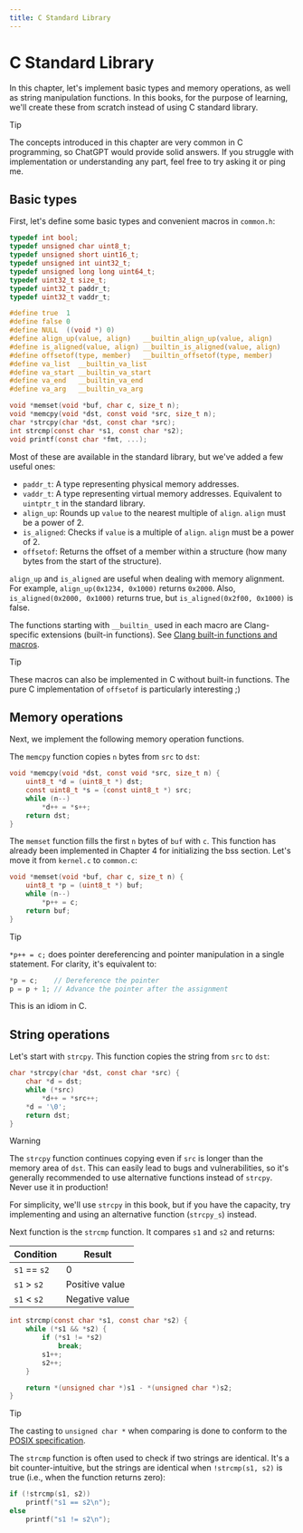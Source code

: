 ```yaml
---
title: C Standard Library
---
```


# C Standard Library

In this chapter, let's implement basic types and memory operations, as well as string manipulation functions. In this books, for the purpose of learning, we'll create these from scratch instead of using C standard library.

> [!TIP]
>
> The concepts introduced in this chapter are very common in C programming, so ChatGPT would provide solid answers. If you struggle with implementation or understanding any part, feel free to try asking it or ping me.

## Basic types

First, let's define some basic types and convenient macros in `common.h`:


```c [common.h] {1-15,21-24}
typedef int bool;
typedef unsigned char uint8_t;
typedef unsigned short uint16_t;
typedef unsigned int uint32_t;
typedef unsigned long long uint64_t;
typedef uint32_t size_t;
typedef uint32_t paddr_t;
typedef uint32_t vaddr_t;

#define true  1
#define false 0
#define NULL  ((void *) 0)
#define align_up(value, align)   __builtin_align_up(value, align)
#define is_aligned(value, align) __builtin_is_aligned(value, align)
#define offsetof(type, member)   __builtin_offsetof(type, member)
#define va_list  __builtin_va_list
#define va_start __builtin_va_start
#define va_end   __builtin_va_end
#define va_arg   __builtin_va_arg

void *memset(void *buf, char c, size_t n);
void *memcpy(void *dst, const void *src, size_t n);
char *strcpy(char *dst, const char *src);
int strcmp(const char *s1, const char *s2);
void printf(const char *fmt, ...);
```

Most of these are available in the standard library, but we've added a few useful ones:

- `paddr_t`: A type representing physical memory addresses.
- `vaddr_t`: A type representing virtual memory addresses. Equivalent to `uintptr_t` in the standard library.
- `align_up`: Rounds up `value` to the nearest multiple of `align`. `align` must be a power of 2.
- `is_aligned`: Checks if `value` is a multiple of `align`. `align` must be a power of 2.
- `offsetof`: Returns the offset of a member within a structure (how many bytes from the start of the structure).

`align_up` and `is_aligned` are useful when dealing with memory alignment. For example, `align_up(0x1234, 0x1000)` returns `0x2000`. Also, `is_aligned(0x2000, 0x1000)` returns true, but `is_aligned(0x2f00, 0x1000)` is false.

The functions starting with `__builtin_` used in each macro are Clang-specific extensions (built-in functions). See [Clang built-in functions and macros](https://clang.llvm.org/docs/LanguageExtensions.html).

> [!TIP]
>
> These macros can also be implemented in C without built-in functions. The pure C implementation of `offsetof` is particularly interesting ;)

## Memory operations

Next, we implement the following memory operation functions.

The `memcpy` function copies `n` bytes from `src` to `dst`:

```c [common.c]
void *memcpy(void *dst, const void *src, size_t n) {
    uint8_t *d = (uint8_t *) dst;
    const uint8_t *s = (const uint8_t *) src;
    while (n--)
        *d++ = *s++;
    return dst;
}
```

The `memset` function fills the first `n` bytes of `buf` with `c`. This function has already been implemented in Chapter 4 for initializing the bss section. Let's move it from `kernel.c` to `common.c`:

```c [common.c]
void *memset(void *buf, char c, size_t n) {
    uint8_t *p = (uint8_t *) buf;
    while (n--)
        *p++ = c;
    return buf;
}
```

> [!TIP]
>
> `*p++ = c;` does pointer dereferencing and pointer manipulation in a single statement. For clarity, it's equivalent to:
>
> ```c
> *p = c;    // Dereference the pointer
> p = p + 1; // Advance the pointer after the assignment
> ```
>
> This is an idiom in C.

## String operations

Let's start with `strcpy`. This function copies the string from `src` to `dst`:

```c [common.c]
char *strcpy(char *dst, const char *src) {
    char *d = dst;
    while (*src)
        *d++ = *src++;
    *d = '\0';
    return dst;
}
```

> [!WARNING]
>
> The `strcpy` function continues copying even if `src` is longer than the memory area of `dst`. This can easily lead to bugs and vulnerabilities, so it's generally recommended to use alternative functions instead of `strcpy`. Never use it in production!
>
> For simplicity, we'll use `strcpy` in this book, but if you have the capacity, try implementing and using an alternative function (`strcpy_s`) instead.

Next function is the `strcmp` function. It compares `s1` and `s2` and returns:

| Condition | Result |
| --------- | ------ |
| `s1` == `s2` | 0 |
| `s1` > `s2` | Positive value |
| `s1` < `s2` | Negative value |

```c [common.c]
int strcmp(const char *s1, const char *s2) {
    while (*s1 && *s2) {
        if (*s1 != *s2)
            break;
        s1++;
        s2++;
    }

    return *(unsigned char *)s1 - *(unsigned char *)s2;
}
```

> [!TIP]
>
> The casting to `unsigned char *` when comparing is done to conform to the [POSIX specification](https://www.man7.org/linux/man-pages/man3/strcmp.3.html#:~:text=both%20interpreted%20as%20type%20unsigned%20char).

The `strcmp` function is often used to check if two strings are identical. It's a bit counter-intuitive, but the strings are identical when `!strcmp(s1, s2)` is true (i.e., when the function returns zero):

```c
if (!strcmp(s1, s2))
    printf("s1 == s2\n");
else
    printf("s1 != s2\n");
```
